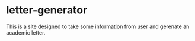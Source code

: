 # letter-generator
This is a site designed to take some information from user and gerenate an academic letter.
